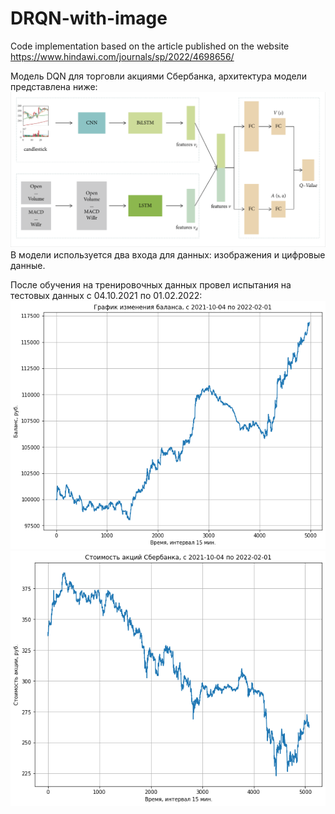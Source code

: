 # DRQN-with-image
Code implementation based on the article published on the website https://www.hindawi.com/journals/sp/2022/4698656/


Модель DQN для торговли акциями Сбербанка, архитектура модели представлена ниже:
![alt text](https://github.com/dsv43b/DRQN-with-image/blob/master/DRQN%20with%20image/image/model.png)
В модели используется два входа для данных: изображения и цифровые данные.

После обучения на тренировочных данных провел испытания на тестовых данных с 04.10.2021 по 01.02.2022:
![alt text](https://github.com/dsv43b/DRQN-with-image/blob/master/DRQN%20with%20image/image/balans.png)
![alt text](https://github.com/dsv43b/DRQN-with-image/blob/master/DRQN%20with%20image/image/stock.png)
